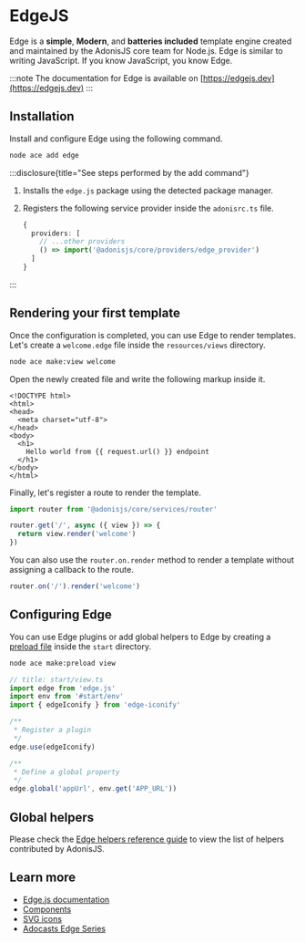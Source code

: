# EdgeJS

Edge is a **simple**, **Modern**, and **batteries included** template engine created and maintained by the AdonisJS core team for Node.js. Edge is similar to writing JavaScript. If you know JavaScript, you know Edge.

:::note
The documentation for Edge is available on [https://edgejs.dev](https://edgejs.dev)
:::

## Installation

Install and configure Edge using the following command.

```sh
node ace add edge
```

:::disclosure{title="See steps performed by the add command"}

1. Installs the `edge.js` package using the detected package manager.

2. Registers the following service provider inside the `adonisrc.ts` file.

    ```ts
    {
      providers: [
        // ...other providers
        () => import('@adonisjs/core/providers/edge_provider')
      ]
    }
    ```

:::

## Rendering your first template

Once the configuration is completed, you can use Edge to render templates. Let's create a `welcome.edge` file inside the `resources/views` directory.

```sh
node ace make:view welcome
```

Open the newly created file and write the following markup inside it.

```edge
<!DOCTYPE html>
<html>
<head>
  <meta charset="utf-8">
</head>
<body>
  <h1>
    Hello world from {{ request.url() }} endpoint
  </h1>
</body>
</html>
```

Finally, let's register a route to render the template.

```ts
import router from '@adonisjs/core/services/router'

router.get('/', async ({ view }) => {
  return view.render('welcome')
})
```

You can also use the `router.on.render` method to render a template without assigning a callback to the route.

```ts
router.on('/').render('welcome')
```

## Configuring Edge
You can use Edge plugins or add global helpers to Edge by creating a [preload file](../concepts/adonisrc_file#preloads) inside the `start` directory.

```sh
node ace make:preload view
```

```ts
// title: start/view.ts
import edge from 'edge.js'
import env from '#start/env'
import { edgeIconify } from 'edge-iconify'

/**
 * Register a plugin
 */
edge.use(edgeIconify)

/**
 * Define a global property
 */
edge.global('appUrl', env.get('APP_URL'))
```

## Global helpers

Please check the [Edge helpers reference guide](../api-references/edge.md) to view the list of helpers contributed by AdonisJS.

## Learn more

- [Edge.js documentation](https://edgejs.dev)
- [Components](https://edgejs.dev/docs/components)
- [SVG icons](https://edgejs.dev/docs/edge-iconify)
- [Adocasts Edge Series](https://adocasts.com/topics/edge)
